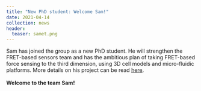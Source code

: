 ```yaml
---
title: "New PhD student: Welcome Sam!"
date: 2021-04-14
collection: news
header:
  teaser: samet.png
---
```


Sam has joined the group as a new PhD student. He will strengthen the FRET-based sensors team and has the ambitious plan of taking FRET-based force sensing to the third dimension, using 3D cell models and micro-fluidic platforms. More details on his project can be read <a href="{{site.github.url}}/team/Samet/"><u>here</u></a>.
<br><br>
**Welcome to the team Sam!** <br>
